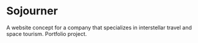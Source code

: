 # Sojourner
A website concept for a company that specializes in interstellar travel and space tourism. Portfolio project.